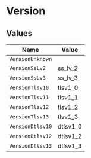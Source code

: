 # Version


## Values

| Name             | Value            |
| ---------------- | ---------------- |
| `VersionUnknown` |                  |
| `VersionSsLv2`   | ss_lv_2          |
| `VersionSsLv3`   | ss_lv_3          |
| `VersionTlsv10`  | tlsv1_0          |
| `VersionTlsv11`  | tlsv1_1          |
| `VersionTlsv12`  | tlsv1_2          |
| `VersionTlsv13`  | tlsv1_3          |
| `VersionDtlsv10` | dtlsv1_0         |
| `VersionDtlsv12` | dtlsv1_2         |
| `VersionDtlsv13` | dtlsv1_3         |
